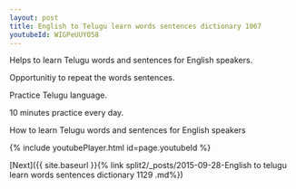 ```yaml
---
layout: post
title: English to Telugu learn words sentences dictionary 1067 
youtubeId: WIGPeUUYO58
---
```

 
 
Helps to learn Telugu words and sentences for English speakers.

Opportunitiy to repeat the words sentences. 

Practice Telugu language. 
 
10 minutes practice every day. 
 
How to learn Telugu words and sentences for English speakers 
 
{% include youtubePlayer.html id=page.youtubeId %}
 
 
[Next]({{ site.baseurl }}{% link  split2/_posts/2015-09-28-English to telugu learn words sentences dictionary 1129 .md%})
 
